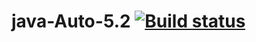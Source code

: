 # java-Auto-5.2 [![Build status](https://ci.appveyor.com/api/projects/status/20kp6er670ibt6rt?svg=true)](https://ci.appveyor.com/project/IbragimovaRoksana/java-auto-5-2)
